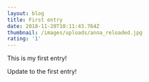 ```yaml
---
layout: blog
title: First entry
date: 2018-11-28T10:11:43.764Z
thumbnail: /images/uploads/anna_reloaded.jpg
rating: '1'
---
```

This is my first entry!

Update to the first entry!
